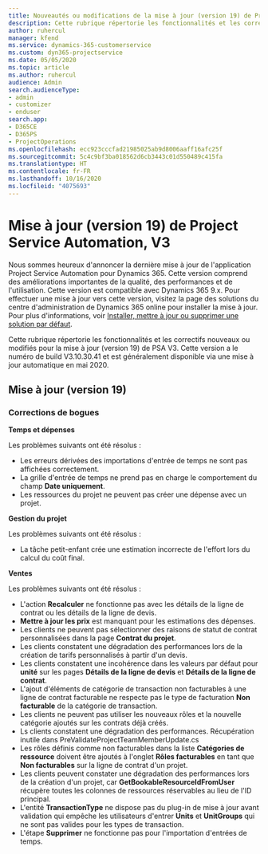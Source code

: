 ```yaml
---
title: Nouveautés ou modifications de la mise à jour (version 19) de Project Service Automation (correctif logiciel), V3
description: Cette rubrique répertorie les fonctionnalités et les correctifs disponibles pour la mise à jour (version 19) de Project Service Automation, V3.
author: ruhercul
manager: kfend
ms.service: dynamics-365-customerservice
ms.custom: dyn365-projectservice
ms.date: 05/05/2020
ms.topic: article
ms.author: ruhercul
audience: Admin
search.audienceType:
- admin
- customizer
- enduser
search.app:
- D365CE
- D365PS
- ProjectOperations
ms.openlocfilehash: ecc923cccfad21985025ab9d8006aaff16afc25f
ms.sourcegitcommit: 5c4c9bf3ba018562d6cb3443c01d550489c415fa
ms.translationtype: HT
ms.contentlocale: fr-FR
ms.lasthandoff: 10/16/2020
ms.locfileid: "4075693"
---
```

# <a name="project-service-automation-update-release-19-v3"></a>Mise à jour (version 19) de Project Service Automation, V3

Nous sommes heureux d'annoncer la dernière mise à jour de l'application Project Service Automation pour Dynamics 365. Cette version comprend des améliorations importantes de la qualité, des performances et de l'utilisation. Cette version est compatible avec Dynamics 365 9.x. Pour effectuer une mise à jour vers cette version, visitez la page des solutions du centre d'administration de Dynamics 365 online pour installer la mise à jour. Pour plus d'informations, voir [Installer, mettre à jour ou supprimer une solution par défaut](https://docs.microsoft.com/power-platform/admin/install-remove-preferred-solution).

Cette rubrique répertorie les fonctionnalités et les correctifs nouveaux ou modifiés pour la mise à jour (version 19) de PSA V3. Cette version a le numéro de build V3.10.30.41 et est généralement disponible via une mise à jour automatique en mai 2020.

## <a name="update-release-19"></a>Mise à jour (version 19)

### <a name="bug-fixes"></a>Corrections de bogues

**Temps et dépenses**

Les problèmes suivants ont été résolus : 

- Les erreurs dérivées des importations d'entrée de temps ne sont pas affichées correctement.
- La grille d'entrée de temps ne prend pas en charge le comportement du champ **Date uniquement**.
- Les ressources du projet ne peuvent pas créer une dépense avec un projet.

**Gestion du projet**

Les problèmes suivants ont été résolus : 

-  La tâche petit-enfant crée une estimation incorrecte de l'effort lors du calcul du coût final.

**Ventes**

Les problèmes suivants ont été résolus : 

- L'action **Recalculer** ne fonctionne pas avec les détails de la ligne de contrat ou les détails de la ligne de devis.
- **Mettre à jour les prix** est manquant pour les estimations des dépenses.
-  Les clients ne peuvent pas sélectionner des raisons de statut de contrat personnalisées dans la page **Contrat du projet**.
- Les clients constatent une dégradation des performances lors de la création de tarifs personnalisés à partir d'un devis.
- Les clients constatent une incohérence dans les valeurs par défaut pour **unité** sur les pages **Détails de la ligne de devis** et **Détails de la ligne de contrat**.
- L'ajout d'éléments de catégorie de transaction non facturables à une ligne de contrat facturable ne respecte pas le type de facturation **Non facturable** de la catégorie de transaction.
- Les clients ne peuvent pas utiliser les nouveaux rôles et la nouvelle catégorie ajoutés sur les contrats déjà créés.
- Ls clients constatent une dégradation des performances. Récupération inutile dans PreValidateProjectTeamMemberUpdate.cs
- Les rôles définis comme non facturables dans la liste **Catégories de ressource** doivent être ajoutés à l'onglet **Rôles facturables** en tant que **Non facturables** sur la ligne de contrat d'un projet.
- Les clients peuvent constater une dégradation des performances lors de la création d'un projet, car **GetBookableResourceIdFromUser** récupère toutes les colonnes de ressources réservables au lieu de l'ID principal.
- L'entité **TransactionType** ne dispose pas du plug-in de mise à jour avant validation qui empêche les utilisateurs d'entrer **Units** et **UnitGroups** qui ne sont pas valides pour les types de transaction.
- L'étape **Supprimer** ne fonctionne pas pour l'importation d'entrées de temps.
